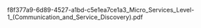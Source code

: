 
f8f377a9-6d89-4527-a1bd-c5e1ea7ce1a3_Micro_Services_Level-1_(Communication_and_Service_Discovery).pdf


